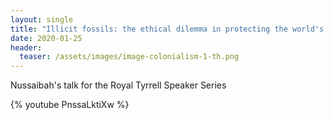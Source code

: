 ```yaml
---
layout: single
title: "Illicit fossils: the ethical dilemma in protecting the world's natural history"
date: 2020-01-25
header:
  teaser: /assets/images/image-colonialism-1-th.png
---
```


Nussaibah's talk for the Royal Tyrrell Speaker Series

{% youtube PnssaLktiXw %}
